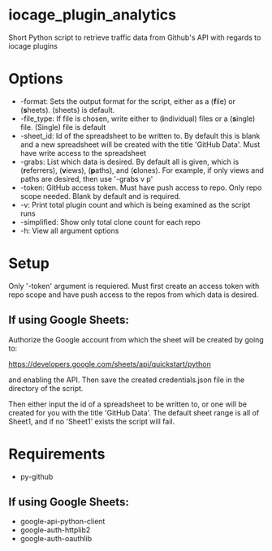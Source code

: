 # iocage_plugin_analytics
Short Python script to retrieve traffic data from Github's API with regards to iocage plugins

# Options
* -format: Sets the output format for the script, either as a (**f**ile) or (**s**heets). (sheets) is default.
* -file_type: If file is chosen, write either to (**i**ndividual) files or a (**s**ingle) file. (Single) file is default
* -sheet_id: Id of the spreadsheet to be written to. By default this is blank and a new spreadsheet will be created with the title 'GitHub Data'. Must have write access to the spreadsheet
* -grabs: List which data is desired. By default all is given, which is (**r**eferrers), (**v**iews), (**p**aths), and (**c**lones). For example, if only views and paths are desired, then use '-grabs v p'
* -token: GitHub access token. Must have push access to repo. Only repo scope needed. Blank by default and is required.
* -v: Print total plugin count and which is being examined as the script runs
* -simplified: Show only total clone count for each repo
* -h: View all argument options

# Setup
Only '-token' argument is requiered. Must first create an access token with repo scope and have push access to the repos from which data is desired.

## If using Google Sheets:

Authorize the Google account from which the sheet will be created by going to:

https://developers.google.com/sheets/api/quickstart/python

and enabling the API. Then save the created credentials.json file in the directory of the script.

Then either input the id of a spreadsheet to be written to, or one will be created for you with the title 'GitHub Data'. The default sheet range is all of Sheet1, and if no 'Sheet1' exists the script will fail.

# Requirements
* py-github

## If using Google Sheets:

* google-api-python-client
* google-auth-httplib2
* google-auth-oauthlib
